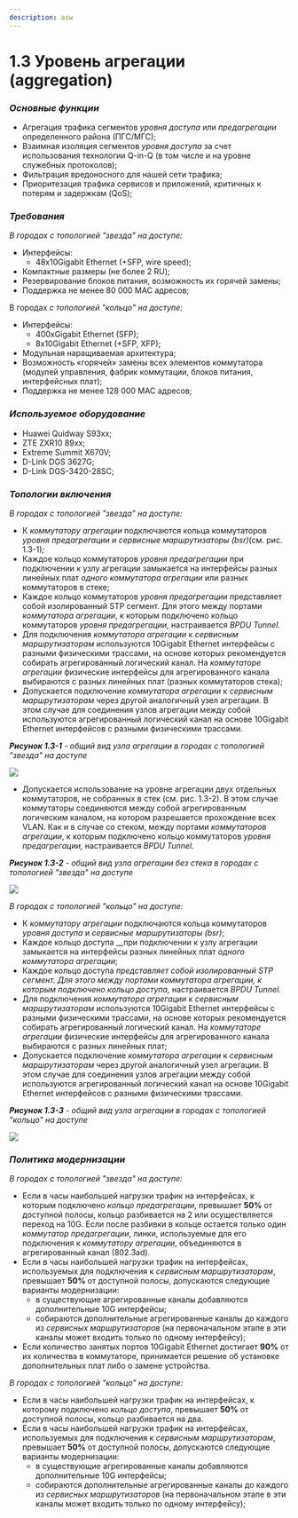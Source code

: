 ```yaml
---
description: asw
---
```


# 1.3 Уровень агрегации \(aggregation\)

### _Основные функции_ <a id="id-1.3&#x423;&#x440;&#x43E;&#x432;&#x435;&#x43D;&#x44C;&#x430;&#x433;&#x440;&#x435;&#x433;&#x430;&#x446;&#x438;&#x438;-&#x41E;&#x441;&#x43D;&#x43E;&#x432;&#x43D;&#x44B;&#x435;&#x444;&#x443;&#x43D;&#x43A;&#x446;&#x438;&#x438;"></a>

* Агрегация трафика сегментов _уровня доступа_ или _предагрегации_ определенного района \(ПГС/МГС\);
* Взаимная изоляция сегментов _уровня доступа_ за счет использования технологии Q-in-Q \(в том числе и на уровне служебных протоколов\);
* Фильтрация вредоносного для нашей сети трафика;
* Приоритезация трафика сервисов и приложений, критичных к потерям и задержкам \(QoS\);

### _Требования_ <a id="id-1.3&#x423;&#x440;&#x43E;&#x432;&#x435;&#x43D;&#x44C;&#x430;&#x433;&#x440;&#x435;&#x433;&#x430;&#x446;&#x438;&#x438;-&#x422;&#x440;&#x435;&#x431;&#x43E;&#x432;&#x430;&#x43D;&#x438;&#x44F;"></a>

_В городах с топологией "звезда" на доступе:_

* Интерфейсы:
  * 48x10Gigabit Ethernet \(+SFP, wire speed\);
* Компактные размеры \(не более 2 RU\);
* Резервирование блоков питания, возможность их горячей замены;
* Поддержка не менее 80 000 MAC адресов;

В городах _с топологией "кольцо" на доступе:_

* Интерфейсы:
  * 400xGigabit Ethernet \(SFP\);
  * 8x10Gigabit Ethernet \(+SFP, XFP\);
* Модульная наращиваемая архитектура;
* Возможность «горячей» замены всех элементов коммутатора \(модулей управления, фабрик коммутации, блоков питания, интерфейсных плат\);
* Поддержка не менее 128 000 MAC адресов;

### _Используемое оборудование_ <a id="id-1.3&#x423;&#x440;&#x43E;&#x432;&#x435;&#x43D;&#x44C;&#x430;&#x433;&#x440;&#x435;&#x433;&#x430;&#x446;&#x438;&#x438;-&#x418;&#x441;&#x43F;&#x43E;&#x43B;&#x44C;&#x437;&#x443;&#x435;&#x43C;&#x43E;&#x435;&#x43E;&#x431;&#x43E;&#x440;&#x443;&#x434;&#x43E;&#x432;&#x430;&#x43D;&#x438;&#x435;"></a>

* Huawei Quidway S93xx;
* ZTE ZXR10 89хх;
* Extreme Summit X670V;
* D-Link DGS 3627G;
* D-Link DGS-3420-28SC;

### _Топологии включения_ <a id="id-1.3&#x423;&#x440;&#x43E;&#x432;&#x435;&#x43D;&#x44C;&#x430;&#x433;&#x440;&#x435;&#x433;&#x430;&#x446;&#x438;&#x438;-&#x422;&#x43E;&#x43F;&#x43E;&#x43B;&#x43E;&#x433;&#x438;&#x438;&#x432;&#x43A;&#x43B;&#x44E;&#x447;&#x435;&#x43D;&#x438;&#x44F;"></a>

_В городах с  топологией "звезда" на доступе:_

* К _коммутатору агрегации_ подключаются кольца коммутаторов _уровня предагрегации_ и _сервисные маршрутизаторы \(bsr\)_\(см. рис. 1.3-1\)_;_
* Каждое кольцо коммутаторов _уровня предагрегации_ при подключении к узлу агрегации замыкается на интерфейсы разных линейных плат _одного коммутатора агрегации_ или разных коммутаторов в стеке;
* Каждое кольцо коммутаторов _уровня предагрегации_ представляет собой изолированный STP сегмент. Для этого между портами _коммутатора агрегации_, к которым подключено кольцо коммутаторов _уровня предагрегации,_ настраивается _BPDU Tunnel._
* Для подключения _коммутатора агрегации_ к _сервисным маршрутизаторам_ используются 10Gigabit Ethernet интерфейсы с разными физическими трассами, на основе  которых рекомендуется собирать агрегированный логический канал. На _коммутаторе агрегации_ физические интерфейсы для агрегированного канала выбираются с разных линейных плат \(разных коммутаторов стека\);
* Допускается подключение _коммутатора агрегации_ к _сервисным маршрутизаторам_ через другой аналогичный узел агрегации. В этом случае для соединения узлов агрегации между собой  используются агрегированный логический канал на основе 10Gigabit Ethernet интерфейсов с разными физическими трассами.

_**Рисунок 1.3-1** - общий вид узла агрегации в городах с топологией "звезда" на доступе_  


![](../.gitbook/assets/catalog-aggregation-star.png)

* Допускается использование на уровне агрегации двух отдельных коммутаторов, не собранных в стек \(см. рис. 1.3-2\). В этом случае коммутаторы соединяются между собой агрегированным логическим каналом, на котором разрешается прохождение всех VLAN. Как и в случае со стеком, между портами _коммутаторов агрегации_, к которым подключено кольцо коммутаторов _уровня предагрегации,_ настраивается _BPDU Tunnel._

_**Рисунок 1.3-2** - общий вид узла агрегации без стека в городах с топологией "звезда" на доступе_

![](../.gitbook/assets/catalog-aggregation-star-nostack.png)

_В городах с топологией "кольцо" на доступе:_

* К _коммутатору агрегации_ подключаются кольца коммутаторов _уровня доступа_ и _сервисные маршрутизаторы \(bsr\)_;
* Каждое кольцо доступа __при подключении к узлу агрегации замыкается на интерфейсы разных линейных плат _одного коммутатора агрегации_;
* Каждое кольцо доступа __представляет собой изолированный STP сегмент. Для этого между портами _коммутатора агрегации_, к которым подключено кольцо доступа_,_ настраивается _BPDU Tunnel._
* Для подключения _коммутатора агрегации_ к _сервисным маршрутизаторам_ используются 10Gigabit Ethernet интерфейсы с разными физическими трассами, на основе  которых рекомендуется собирать агрегированный логический канал. На _коммутаторе агрегации_ физические интерфейсы для агрегированного канала выбираются с разных линейных плат;
* Допускается подключение _коммутатора агрегации_ к _сервисным маршрутизаторам_ через другой аналогичный узел агрегации. В этом случае для соединения узлов агрегации между собой  используются агрегированный логический канал  на основе 10Gigabit Ethernet интерфейсов с разными физическими трассами.

_**Рисунок 1.3-3** - общий вид  узла агрегации в городах с топологией "кольцо" на доступе_

![](../.gitbook/assets/catalog-aggregation-ring.png)

### _Политика модернизации_ <a id="id-1.3&#x423;&#x440;&#x43E;&#x432;&#x435;&#x43D;&#x44C;&#x430;&#x433;&#x440;&#x435;&#x433;&#x430;&#x446;&#x438;&#x438;-&#x41F;&#x43E;&#x43B;&#x438;&#x442;&#x438;&#x43A;&#x430;&#x43C;&#x43E;&#x434;&#x435;&#x440;&#x43D;&#x438;&#x437;&#x430;&#x446;&#x438;&#x438;"></a>

_В городах с  топологией "звезда" на доступе:_

* Если в часы наибольшей нагрузки трафик на интерфейсах, к которым подключено _кольцо предагрегации_, превышает **50%** от доступной полосы, кольцо разбивается на 2 или осуществляется переход на 10G. Если после разбивки в кольце остается только один _коммутатор предагрегации_, линки, используемые для его подключения к _коммутатору агрегации_, объединяются в агрегированный канал \(802.3ad\).
* Если в часы наибольшей нагрузки трафик на интерфейсах, используемых для подключения к _сервисным маршрутизаторам_, превышает **50%** от доступной полосы, допускаются следующие варианты модернизации:
  * в существующие агрегированные каналы добавляются дополнительные 10G интерфейсы;
  * собираются дополнительные агрегированные каналы до каждого из _сервисных маршрутизаторов_ \(на первоначальном этапе в эти  каналы может входить только по одному интерфейсу\);
* Если количество занятых портов 10Gigabit Ethernet  достигает **90%** от их количества в коммутаторе, принимается решение об установке дополнительных плат либо о замене устройства.

_В городах с топологией "кольцо" на доступе:_

* Если в часы наибольшей нагрузки трафик на интерфейсах, к которому подключено _кольцо доступа_, превышает **50%** от доступной полосы, кольцо разбивается на два.
* Если в часы наибольшей нагрузки трафик на интерфейсах, используемых для подключения к _сервисным маршрутизаторам_, превышает **50%** от доступной полосы, допускаются следующие варианты модернизации:
  * в существующие агрегированные каналы добавляются дополнительные 10G интерфейсы;
  * собираются дополнительные агрегированные каналы до каждого из _сервисных маршрутизаторов_ \(на первоначальном этапе в эти  каналы может входить только по одному интерфейсу\);

